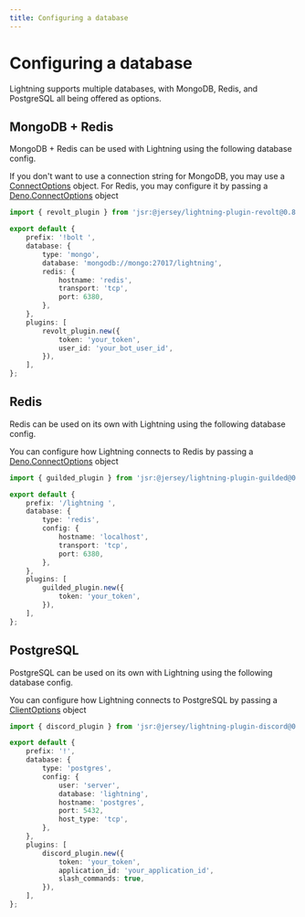 ```yaml
---
title: Configuring a database
---
```


# Configuring a database

Lightning supports multiple databases, with MongoDB, Redis, and PostgreSQL all
being offered as options.

## MongoDB + Redis

MongoDB + Redis can be used with Lightning using the following database config.

If you don't want to use a connection string for MongoDB, you may use a
[ConnectOptions](https://jsr.io/@db/mongo/doc/types/~/ConnectOptions) object.
For Redis, you may configure it by passing a
[Deno.ConnectOptions](https://docs.deno.com/api/deno/~/Deno.ConnectOptions)
object

```ts {5-13}
import { revolt_plugin } from 'jsr:@jersey/lightning-plugin-revolt@0.8.0';

export default {
	prefix: '!bolt ',
	database: {
		type: 'mongo',
		database: 'mongodb://mongo:27017/lightning',
		redis: {
			hostname: 'redis',
			transport: 'tcp',
			port: 6380,
		},
	},
	plugins: [
		revolt_plugin.new({
			token: 'your_token',
			user_id: 'your_bot_user_id',
		}),
	],
};
```

## Redis

Redis can be used on its own with Lightning using the following database config.

You can configure how Lightning connects to Redis by passing a
[Deno.ConnectOptions](https://docs.deno.com/api/deno/~/Deno.ConnectOptions)
object

```ts {5-12}
import { guilded_plugin } from 'jsr:@jersey/lightning-plugin-guilded@0.8.0';

export default {
	prefix: '/lightning ',
	database: {
		type: 'redis',
		config: {
			hostname: 'localhost',
			transport: 'tcp',
			port: 6380,
		},
	},
	plugins: [
		guilded_plugin.new({
			token: 'your_token',
		}),
	],
};
```

## PostgreSQL

PostgreSQL can be used on its own with Lightning using the following database
config.

You can configure how Lightning connects to PostgreSQL by passing a
[ClientOptions](https://jsr.io/@db/mongo/doc/types/~/ClientOptions) object

```ts {5-14}
import { discord_plugin } from 'jsr:@jersey/lightning-plugin-discord@0.8.0';

export default {
	prefix: '!',
	database: {
		type: 'postgres',
		config: {
			user: 'server',
			database: 'lightning',
			hostname: 'postgres',
			port: 5432,
			host_type: 'tcp',
		},
	},
	plugins: [
		discord_plugin.new({
			token: 'your_token',
			application_id: 'your_application_id',
			slash_commands: true,
		}),
	],
};
```
